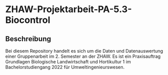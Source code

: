 # ZHAW-Projektarbeit-PA-5.3-Biocontrol
## Beschreibung
Bei diesem Repository handelt es sich um die Daten und Datenauswertung einer Gruppenarbeit im 2. Semester an der ZHAW. Es ist ein Praxisauftrag Grundlagen Biologische Landwirtschaft und Hortikultur 1 im Bachelorstudiengang 2022 für Umweltingenieurswesen.
